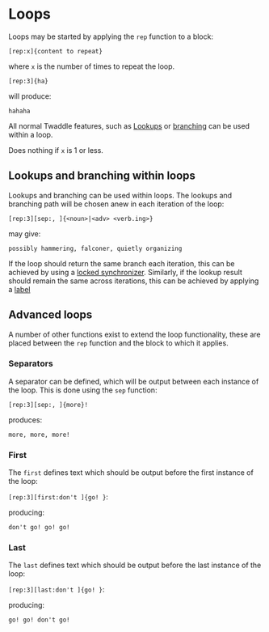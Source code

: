 # Loops

Loops may be started by applying the `rep` function to a block:

`[rep:x]{content to repeat}`

where `x` is the number of times to repeat the loop. 

`[rep:3]{ha}`

will produce:

`hahaha`

All normal Twaddle features, such as [Lookups](lookups.md) or 
[branching](branching.md) can be used within a loop.

Does nothing if `x` is 1 or less. 

## Lookups and branching within loops

Lookups and branching can be used within loops. The lookups and
branching path will be chosen anew in each iteration of the loop:

`[rep:3][sep:, ]{<noun>|<adv> <verb.ing>}`

may give:

`possibly hammering, falconer, quietly organizing`

If the loop should return the same branch each iteration, this can
be achieved by using a [locked synchronizer](synchronizers.md).
Similarly, if the lookup result should remain the same across 
iterations, this can be achieved by applying a [label](lookups.md#labels)

## Advanced loops

A number of other functions exist to extend the loop functionality, these are
placed between the `rep` function and the block to which it applies.

### Separators

A separator can be defined, which will be output between each instance of
the loop. This is done using the `sep` function:

`[rep:3][sep:, ]{more}!`

produces:

`more, more, more!`

### First

The `first` defines text which should be output before the first instance of
the loop:

`[rep:3][first:don't ]{go! }`:

producing:

`don't go! go! go!`

### Last

The `last` defines text which should be output before the last instance of
the loop:

`[rep:3][last:don't ]{go! }`:

producing:

`go! go! don't go!`
